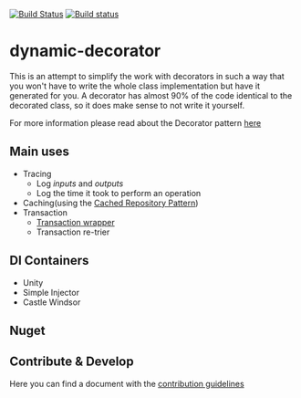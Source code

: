[![Build Status](https://travis-ci.org/aoancea/dynamic-decorator.svg?branch=master)](https://travis-ci.org/aoancea/dynamic-decorator)
[![Build status](https://ci.appveyor.com/api/projects/status/xstw78sygkscl1vk?svg=true)](https://ci.appveyor.com/project/aoancea/dynamic-decorator)

# dynamic-decorator

This is an attempt to simplify the work with decorators in such a way that you won't have to write the whole class implementation but have it generated for you. A decorator has almost 90% of the code identical to the decorated class, so it does make sense to not write it yourself.

For more information please read about the Decorator pattern [here](https://en.wikipedia.org/wiki/Decorator_pattern)


## Main uses
 * Tracing
    * Log *inputs* and *outputs*
    * Log the time it took to perform an operation
 * Caching(using the [Cached Repository Pattern](http://ardalis.com/introducing-the-cachedrepository-pattern))
 * Transaction
    * [Transaction wrapper](https://github.com/aoancea/dynamic-decorator/issues/4)
    * Transaction re-trier

## DI Containers 
 * Unity
 * Simple Injector
 * Castle Windsor

## Nuget

## Contribute & Develop
Here you can find a document with the [contribution guidelines](https://github.com/aoancea/dynamic-decorator/blob/master/CONTRIBUTING.md)
